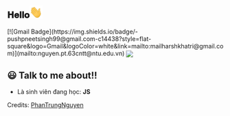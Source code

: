 <h2> 𝐇𝐞𝐥𝐥𝐨<img src="https://raw.githubusercontent.com/ABSphreak/ABSphreak/master/gifs/Hi.gif" width="30px"></h2>
[![Gmail Badge](https://img.shields.io/badge/-pushpneetsingh99@gmail.com-c14438?style=flat-square&logo=Gmail&logoColor=white&link=mailto:mailharshkhatri@gmail.com)](mailto:nguyen.pt.63cntt@ntu.edu.vn)

<img align='center' src='https://user-images.githubusercontent.com/5713670/87202985-820dcb80-c2b6-11ea-9f56-7ec461c497c3.gif' width='200"'>

## 😃 Talk to me about!!

- Là sinh viên đang học: **JS**

Credits: [PhanTrungNguyen](https://github.com/PhanTrungNguyen)
